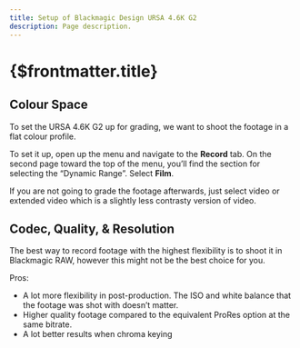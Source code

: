 ```yaml
---
title: Setup of Blackmagic Design URSA 4.6K G2
description: Page description.
---
```


# {$frontmatter.title}

<!-- {$frontmatter.description} -->

## Colour Space

To set the URSA 4.6K G2 up for grading, we want to shoot the footage in a flat colour profile.

To set it up, open up the menu and navigate to the __Record__ tab. On the second page toward the top of the menu, you’ll find the section for selecting the “Dynamic Range”. Select __Film__.

If you are not going to grade the footage afterwards, just select video or extended video which is a slightly less contrasty version of video.

## Codec, Quality, & Resolution

The best way to record footage with the highest flexibility is to shoot it in Blackmagic RAW, however this might not be the best choice for you.
  
  Pros:
  - A lot more flexibility in post-production. The ISO and white balance that the footage was shot with doesn’t matter.
  - Higher quality footage compared to the equivalent ProRes option at the same bitrate.
  - A lot better results when chroma keying
